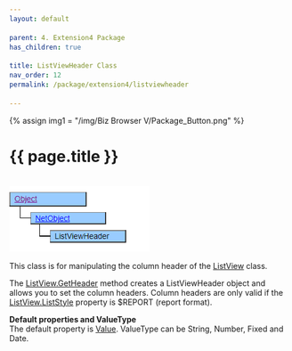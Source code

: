 ```yaml
---
layout: default

parent: 4. Extension4 Package
has_children: true

title: ListViewHeader Class
nav_order: 12
permalink: /package/extension4/listviewheader

---
```

{% assign img1 = "/img/Biz Browser V/Package_Button.png" %}


# {{ page.title }}
<br>

<a href="/img/Package/Ext4-ListViewHeader.PNG" target="_blank">
<img src="/img/Package/Ext4-ListViewHeader.PNG" alt="login image"></a>

This class is for manipulating the column header of the <a href="/package/extension4/listview">ListView</a> class.

The <a href="/package/extension4/listview/methods/getheader">ListView.GetHeader</a> method creates a ListViewHeader object and allows you to set the column headers. Column headers are only valid if the <a href="/package/extension4/listview/properties/liststyle">ListView.ListStyle</a> property is $REPORT (report format).

**Default properties and ValueType**<br>
The default property is <a href="/package/standard/label/properties/value">Value</a>. ValueType can be String, Number, Fixed and Date.

















